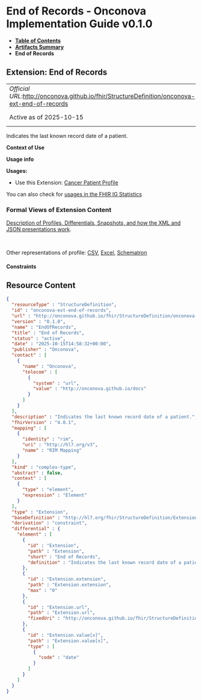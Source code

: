 # End of Records - Onconova Implementation Guide v0.1.0

* [**Table of Contents**](toc.md)
* [**Artifacts Summary**](artifacts.md)
* **End of Records**

## Extension: End of Records 

| | |
| :--- | :--- |
| *Official URL*:http://onconova.github.io/fhir/StructureDefinition/onconova-ext-end-of-records | *Version*:0.1.0 |
| Active as of 2025-10-15 | *Computable Name*:EndOfRecords |

Indicates the last known record date of a patient.

**Context of Use**

**Usage info**

**Usages:**

* Use this Extension: [Cancer Patient Profile](StructureDefinition-onconova-cancer-patient.md)

You can also check for [usages in the FHIR IG Statistics](https://packages2.fhir.org/xig/onconova.fhir|current/StructureDefinition/onconova-ext-end-of-records)

### Formal Views of Extension Content

 [Description of Profiles, Differentials, Snapshots, and how the XML and JSON presentations work](http://build.fhir.org/ig/FHIR/ig-guidance/readingIgs.html#structure-definitions). 

 

Other representations of profile: [CSV](StructureDefinition-onconova-ext-end-of-records.csv), [Excel](StructureDefinition-onconova-ext-end-of-records.xlsx), [Schematron](StructureDefinition-onconova-ext-end-of-records.sch) 

#### Constraints



## Resource Content

```json
{
  "resourceType" : "StructureDefinition",
  "id" : "onconova-ext-end-of-records",
  "url" : "http://onconova.github.io/fhir/StructureDefinition/onconova-ext-end-of-records",
  "version" : "0.1.0",
  "name" : "EndOfRecords",
  "title" : "End of Records",
  "status" : "active",
  "date" : "2025-10-15T14:58:32+00:00",
  "publisher" : "Onconova",
  "contact" : [
    {
      "name" : "Onconova",
      "telecom" : [
        {
          "system" : "url",
          "value" : "http://onconova.github.io/docs"
        }
      ]
    }
  ],
  "description" : "Indicates the last known record date of a patient.",
  "fhirVersion" : "4.0.1",
  "mapping" : [
    {
      "identity" : "rim",
      "uri" : "http://hl7.org/v3",
      "name" : "RIM Mapping"
    }
  ],
  "kind" : "complex-type",
  "abstract" : false,
  "context" : [
    {
      "type" : "element",
      "expression" : "Element"
    }
  ],
  "type" : "Extension",
  "baseDefinition" : "http://hl7.org/fhir/StructureDefinition/Extension|4.0.1",
  "derivation" : "constraint",
  "differential" : {
    "element" : [
      {
        "id" : "Extension",
        "path" : "Extension",
        "short" : "End of Records",
        "definition" : "Indicates the last known record date of a patient."
      },
      {
        "id" : "Extension.extension",
        "path" : "Extension.extension",
        "max" : "0"
      },
      {
        "id" : "Extension.url",
        "path" : "Extension.url",
        "fixedUri" : "http://onconova.github.io/fhir/StructureDefinition/onconova-ext-end-of-records"
      },
      {
        "id" : "Extension.value[x]",
        "path" : "Extension.value[x]",
        "type" : [
          {
            "code" : "date"
          }
        ]
      }
    ]
  }
}

```
